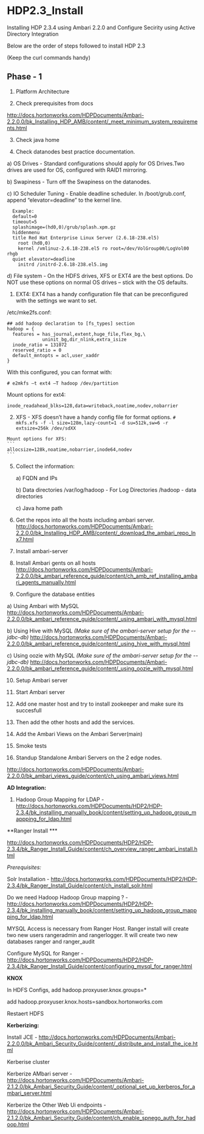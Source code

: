 # HDP2.3_Install
Installing HDP 2.3.4 using Ambari 2.2.0 and Configure Secirity using Active Directory Integration

Below are the order of steps followed to install HDP 2.3

(Keep the curl commands handy)

Phase - 1
----------

1) Platform Architecture

2) Check prerequisites from docs

http://docs.hortonworks.com/HDPDocuments/Ambari-2.2.0.0/bk_Installing_HDP_AMB/content/_meet_minimum_system_requirements.html

3) Check java home

4) Check datanodes best practice documentation.
    
  a) OS Drives - Standard configurations should apply for OS Drives.Two drives are used for OS, configured with RAID1 mirroring.
  
  b) Swapiness - Turn off the Swapiness on the datanodes.
  
  c) IO Scheduler Tuning - Enable deadline scheduler. In /boot/grub.conf, append “elevator=deadline” to the kernel line.  
```
  Example:
  default=0
  timeout=5
  splashimage=(hd0,0)/grub/splash.xpm.gz
  hiddenmenu
  title Red Hat Enterprise Linux Server (2.6.18-238.el5)
    root (hd0,0)
    kernel /vmlinuz-2.6.18-238.el5 ro root=/dev/VolGroup00/LogVol00 rhgb 
  quiet elevator=deadline
    initrd /initrd-2.6.18-238.el5.img
```
  d) File system - On the HDFS drives, XFS or EXT4 are the best options.  Do NOT use these options on normal OS drives – stick with the OS defaults.
  
  1. EXT4: EXT4 has a handy configuration file that can be preconfigured with the settings we want to set.

/etc/mke2fs.conf:
```
## add hadoop declaration to [fs_types] section
hadoop = {
  features = has_journal,extent,huge_file,flex_bg,\
             uninit_bg,dir_nlink,extra_isize
  inode_ratio = 131072
  reserved_ratio = 0
  default_mntopts = acl,user_xaddr
}
```

With this configured, you can format with:

```# e2mkfs –t ext4 –T hadoop /dev/partition```

Mount options for ext4:

```
inode_readahead_blks=128,data=writeback,noatime,nodev,nobarrier
```
  2. XFS - XFS doesn’t have a handy config file for format options.
    ```
    # mkfs.xfs -f -l size=128m,lazy-count=1 -d su=512k,sw=6 -r extsize=256k /dev/sdXX
    ```
    
    Mount options for XFS:
    ```
    allocsize=128k,noatime,nobarrier,inode64,nodev
    ```


5) Collect the information:

	a) FQDN and IPs

	b) Data directories
    /var/log/hadoop - For Log Directories
    /hadoop - data directories
    
	c) Java home path

6) Get the repos into all the hosts including ambari server.
http://docs.hortonworks.com/HDPDocuments/Ambari-2.2.0.0/bk_Installing_HDP_AMB/content/_download_the_ambari_repo_lnx7.html

7) Install ambari-server

8) Install Ambari gents on all hosts
http://docs.hortonworks.com/HDPDocuments/Ambari-2.2.0.0/bk_ambari_reference_guide/content/ch_amb_ref_installing_ambari_agents_manually.html

9) Configure the database entities

  a) Using Ambari with MySQL
	http://docs.hortonworks.com/HDPDocuments/Ambari-2.2.0.0/bk_ambari_reference_guide/content/_using_ambari_with_mysql.html

  b) Using Hive with MySQL *(Make sure of the ambari-server setup for the --jdbc-db)*
	http://docs.hortonworks.com/HDPDocuments/Ambari-2.2.0.0/bk_ambari_reference_guide/content/_using_hive_with_mysql.html

  c) Using oozie with MySQL *(Make sure of the ambari-server setup for the --jdbc-db)*
	http://docs.hortonworks.com/HDPDocuments/Ambari-2.2.0.0/bk_ambari_reference_guide/content/_using_oozie_with_mysql.html

10) Setup Ambari server

11) Start Ambari server

12) Add one master host and try to install zookeeper and make sure its succesfull

13) Then add the other hosts and add the services.

14) Add the Ambari Views on the Ambari Server(main)

15) Smoke tests

14) Standup Standalone Ambari Servers on the 2 edge nodes.

http://docs.hortonworks.com/HDPDocuments/Ambari-2.2.0.0/bk_ambari_views_guide/content/ch_using_ambari_views.html

**AD Integration:**

1) Hadoop Group Mapping for LDAP - http://docs.hortonworks.com/HDPDocuments/HDP2/HDP-2.3.4/bk_installing_manually_book/content/setting_up_hadoop_group_mappping_for_ldap.html


**Ranger Install ***

http://docs.hortonworks.com/HDPDocuments/HDP2/HDP-2.3.4/bk_Ranger_Install_Guide/content/ch_overview_ranger_ambari_install.html

*Prerequisites:*

Solr Installation - http://docs.hortonworks.com/HDPDocuments/HDP2/HDP-2.3.4/bk_Ranger_Install_Guide/content/ch_install_solr.html

Do we need Hadoop Hadoop Group mapping ? - http://docs.hortonworks.com/HDPDocuments/HDP2/HDP-2.3.4/bk_installing_manually_book/content/setting_up_hadoop_group_mappping_for_ldap.html

MYSQL Access is necessary from Ranger Host. Ranger install will create two new users rangeradmin and rangerlogger. It will create two new databases ranger and ranger_audit

Configure MySQL for Ranger - http://docs.hortonworks.com/HDPDocuments/HDP2/HDP-2.3.4/bk_Ranger_Install_Guide/content/configuring_mysql_for_ranger.html



**KNOX**

In HDFS Configs, add hadoop.proxyuser.knox.groups=*

add hadoop.proxyuser.knox.hosts=sandbox.hortonworks.com

Restaert HDFS







**Kerberizing:**

Install JCE - http://docs.hortonworks.com/HDPDocuments/Ambari-2.2.0.0/bk_Ambari_Security_Guide/content/_distribute_and_install_the_jce.html

Kerberise cluster

Kerberize AMbari server - http://docs.hortonworks.com/HDPDocuments/Ambari-2.1.2.0/bk_Ambari_Security_Guide/content/_optional_set_up_kerberos_for_ambari_server.html

Kerberize the Other Web Ui endpoints - http://docs.hortonworks.com/HDPDocuments/Ambari-2.1.2.0/bk_Ambari_Security_Guide/content/ch_enable_spnego_auth_for_hadoop.html


